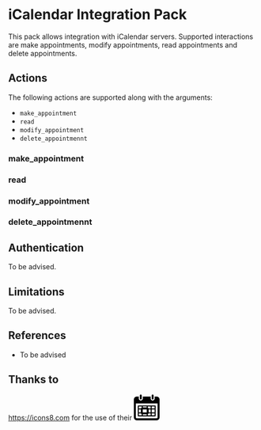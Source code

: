 # iCalendar Integration Pack

This pack allows integration with iCalendar servers. Supported interactions are
make appointments, modify appointments, read appointments and delete appointments.

## Actions

The following actions are supported along with the arguments:

  * `make_appointment`
  * `read`
  * `modify_appointment`
  * `delete_appointmennt`

### make_appointment

### read

### modify_appointment

### delete_appointmennt


## Authentication

To be advised.

## Limitations

To be advised.

## References

  * To be advised

## Thanks to
https://icons8.com for the use of their ![icon](icon.png)
